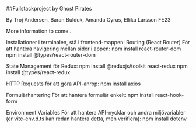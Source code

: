 ##Fullstackproject by Ghost Pirates

By Troj Andersen, Baran Bulduk, Amanda Cyrus, Ellika Larsson
FE23

More information to come..

Installationer i terminalen, stå i frontend-mappen:
Routing (React Router)
För att hantera navigering mellan sidor i appen:
npm install react-router-dom 
npm install @types/react-router-dom

State Management för Redux:
npm install @reduxjs/toolkit react-redux 
npm install @types/react-redux

HTTP Requests för att göra API-anrop:
npm install axios

Formulärhantering För att hantera formulär enkelt:
npm install react-hook-form

Environment Variables
För att hantera API-nycklar och andra miljövariabler (er vite-env.d.ts kan redan hantera detta, men verifiera):
npm install dotenv